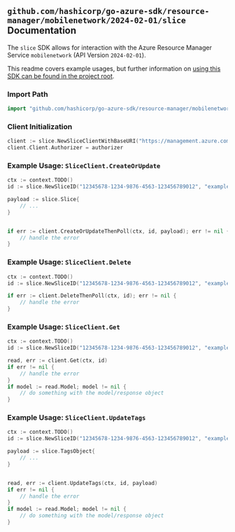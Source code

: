 
## `github.com/hashicorp/go-azure-sdk/resource-manager/mobilenetwork/2024-02-01/slice` Documentation

The `slice` SDK allows for interaction with the Azure Resource Manager Service `mobilenetwork` (API Version `2024-02-01`).

This readme covers example usages, but further information on [using this SDK can be found in the project root](https://github.com/hashicorp/go-azure-sdk/tree/main/docs).

### Import Path

```go
import "github.com/hashicorp/go-azure-sdk/resource-manager/mobilenetwork/2024-02-01/slice"
```


### Client Initialization

```go
client := slice.NewSliceClientWithBaseURI("https://management.azure.com")
client.Client.Authorizer = authorizer
```


### Example Usage: `SliceClient.CreateOrUpdate`

```go
ctx := context.TODO()
id := slice.NewSliceID("12345678-1234-9876-4563-123456789012", "example-resource-group", "mobileNetworkValue", "sliceValue")

payload := slice.Slice{
	// ...
}


if err := client.CreateOrUpdateThenPoll(ctx, id, payload); err != nil {
	// handle the error
}
```


### Example Usage: `SliceClient.Delete`

```go
ctx := context.TODO()
id := slice.NewSliceID("12345678-1234-9876-4563-123456789012", "example-resource-group", "mobileNetworkValue", "sliceValue")

if err := client.DeleteThenPoll(ctx, id); err != nil {
	// handle the error
}
```


### Example Usage: `SliceClient.Get`

```go
ctx := context.TODO()
id := slice.NewSliceID("12345678-1234-9876-4563-123456789012", "example-resource-group", "mobileNetworkValue", "sliceValue")

read, err := client.Get(ctx, id)
if err != nil {
	// handle the error
}
if model := read.Model; model != nil {
	// do something with the model/response object
}
```


### Example Usage: `SliceClient.UpdateTags`

```go
ctx := context.TODO()
id := slice.NewSliceID("12345678-1234-9876-4563-123456789012", "example-resource-group", "mobileNetworkValue", "sliceValue")

payload := slice.TagsObject{
	// ...
}


read, err := client.UpdateTags(ctx, id, payload)
if err != nil {
	// handle the error
}
if model := read.Model; model != nil {
	// do something with the model/response object
}
```
